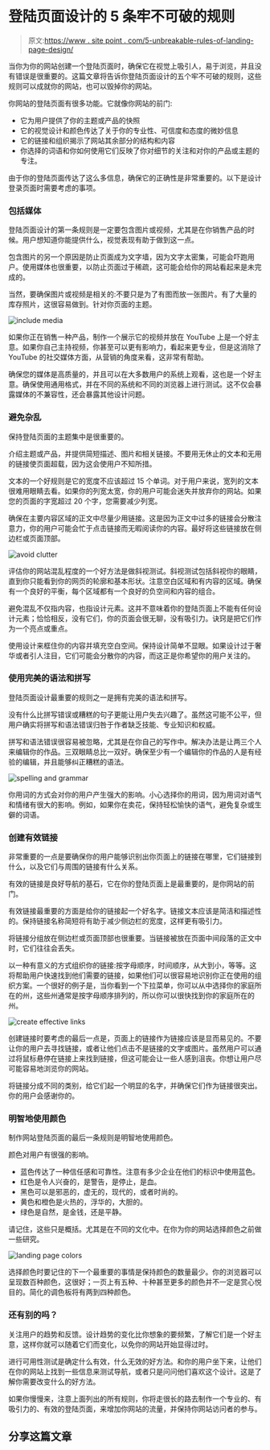 # 登陆页面设计的 5 条牢不可破的规则

> 原文:[https://www . site point . com/5-unbreakable-rules-of-landing-page-design/](https://www.sitepoint.com/5-unbreakable-rules-of-landing-page-design/)

当你为你的网站创建一个登陆页面时，确保它在视觉上吸引人，易于浏览，并且没有错误是很重要的。这篇文章将告诉你登陆页面设计的五个牢不可破的规则，这些规则可以成就你的网站，也可以毁掉你的网站。

你网站的登陆页面有很多功能。它就像你网站的前门:

*   它为用户提供了你的主题或产品的快照
*   它的视觉设计和颜色传达了关于你的专业性、可信度和态度的微妙信息
*   它的链接和组织揭示了网站其余部分的结构和内容
*   你选择的词语和你如何使用它们反映了你对细节的关注和对你的产品或主题的专注。

由于你的登陆页面传达了这么多信息，确保它的正确性是非常重要的。以下是设计登录页面时需要考虑的事项。

### **包括媒体**

登陆页面设计的第一条规则是一定要包含图片或视频，尤其是在你销售产品的时候。用户想知道你能提供什么，视觉表现有助于做到这一点。

包含图片的另一个原因是防止页面成为文字墙，因为文字太密集，可能会吓跑用户。使用媒体也很重要，以防止页面过于稀疏，这可能会给你的网站看起来是未完成的。

当然，要确保图片或视频是相关的:不要只是为了有图而放一张图片。有了大量的库存照片，这很容易做到。针对你页面的主题。

![include media ](../Images/6550e35c077fa442e4c00e349fbb65be.png "include media")

如果你正在销售一种产品，制作一个展示它的视频并放在 YouTube 上是一个好主意。如果你自己主持视频，你甚至可以更有影响力，看起来更专业，但是这消除了 YouTube 的社交媒体方面，从营销的角度来看，这非常有帮助。

确保您的媒体是高质量的，并且可以在大多数用户的系统上观看，这也是一个好主意。确保使用通用格式，并在不同的系统和不同的浏览器上进行测试。这不仅会暴露媒体的不兼容性，还会暴露其他设计问题。

### **避免杂乱**

保持登陆页面的主题集中是很重要的。

介绍主题或产品，并提供简短描述、图片和相关链接。不要用无休止的文本和无用的链接使页面超载，因为这会使用户不知所措。

文本的一个好规则是它的宽度不应该超过 15 个单词。对于用户来说，宽列的文本很难用眼睛去看。如果你的列宽太宽，你的用户可能会迷失并放弃你的网站。如果您的页面的字宽超过 20 个字，您需要减少列宽。

确保在主要内容区域的正文中尽量少用链接。这是因为正文中过多的链接会分散注意力，你的用户可能会忙于点击链接而无暇阅读你的内容。最好将这些链接放在侧边栏或页面顶部。

![avoid clutter](../Images/5188e966f34f8bc87e4e1736893e1f27.png "avoid clutter")

评估你的网站混乱程度的一个好方法是做斜视测试。斜视测试包括斜视你的眼睛，直到你只能看到你的网页的轮廓和基本形状。注意空白区域和有内容的区域。确保有一个良好的平衡，每个区域都有一个良好的负空间和内容的组合。

避免混乱不仅指内容，也指设计元素。这并不意味着你的登陆页面上不能有任何设计元素；恰恰相反，没有它们，你的页面会很无聊，没有吸引力。诀窍是把它们作为一个亮点或重点。

使用设计来框住你的内容并填充空白空间。保持设计简单不显眼。如果设计过于奢华或者引人注目，它们可能会分散你的内容，而这正是你希望你的用户关注的。

### **使用完美的语法和拼写**

登陆页面设计最重要的规则之一是拥有完美的语法和拼写。

没有什么比拼写错误或糟糕的句子更能让用户失去兴趣了。虽然这可能不公平，但用户确实将拼写和语法错误归咎于作者缺乏技能、专业知识和权威。

拼写和语法错误很容易被忽略，尤其是在你自己的写作中。解决办法是让两三个人来编辑你的作品。三双眼睛总比一双好。确保至少有一个编辑你的作品的人是有经验的编辑，并且能够纠正糟糕的语法。

![spelling and grammar](../Images/47c88521d69097a168ea4bc9a30615b6.png "spelling and grammar")

你用词的方式会对你的用户产生强大的影响。小心选择你的用词，因为用词对语气和情绪有很大的影响。例如，如果你在卖花，保持轻松愉快的语气，避免复杂或生僻的词语。

### **创建有效链接**

非常重要的一点是要确保你的用户能够识别出你页面上的链接在哪里，它们链接到什么，以及它们与周围的链接有什么关系。

有效的链接是良好导航的基石，它在你的登陆页面上是最重要的，是你网站的前门。

有效链接最重要的方面是给你的链接起一个好名字。链接文本应该是简洁和描述性的。保持链接名称简短将有助于减少侧边栏的宽度，这样更有吸引力。

将链接分组放在侧边栏或页面顶部也很重要。当链接被放在页面中间段落的正文中时，它们往往会丢失。

以一种有意义的方式组织你的链接:按字母顺序，时间顺序，从大到小，等等。这将帮助用户快速找到他们需要的链接，如果他们可以很容易地识别你正在使用的组织方案。一个很好的例子是，当你看到一个下拉菜单，你可以从中选择你的家庭所在的州，这些州通常是按字母顺序排列的，所以你可以很快找到你的家庭所在的州。

![create effective links](../Images/c59bb9cdbd81f842a024112e53e40005.png "create effective links")

创建链接时要考虑的最后一点是，页面上的链接作为链接应该是显而易见的。不要让你的用户去寻找链接，或者让他们点击不是链接的文字或图片。虽然用户可以通过将鼠标悬停在链接上来找到链接，但这可能会让一些人感到沮丧。你想让用户尽可能容易地浏览你的网站。

将链接分成不同的类别，给它们起一个明显的名字，并确保它们作为链接很突出。你的用户会感谢你的。

### **明智地使用颜色**

制作网站登陆页面的最后一条规则是明智地使用颜色。

颜色对用户有很强的影响。

*   蓝色传达了一种信任感和可靠性。注意有多少企业在他们的标识中使用蓝色。
*   红色是令人兴奋的，是警告，是停止，是血。
*   黑色可以是邪恶的，虚无的，现代的，或者时尚的。
*   黄色和橙色是火热的，浮华的，大胆的。
*   绿色是自然，是金钱，还是平静。

请记住，这些只是概括。尤其是在不同的文化中。在你为你的网站选择颜色之前做一些研究。

![landing page colors](../Images/9acc70c4bbadcae6f8b920ab38a9f03d.png "landing page colors")

选择颜色时要记住的下一个最重要的事情是保持颜色的数量最少。你的浏览器可以呈现数百种颜色，这很好；一页上有五种、十种甚至更多的颜色并不一定是赏心悦目的。简化的调色板将有两到四种颜色。

### 还有别的吗？

关注用户的趋势和反馈。设计趋势的变化比你想象的要频繁，了解它们是一个好主意，这样你就可以随着它们而变化，以免你的网站开始显得过时。

进行可用性测试是确定什么有效，什么无效的好方法。和你的用户坐下来，让他们在你的网站上找到一些信息来测试导航，或者只是问问他们喜欢这个设计。这是了解你需要改变什么的好方法。

如果你慢慢来，注意上面列出的所有规则，你将走很长的路去制作一个专业的、有吸引力的、有效的登陆页面，来增加你网站的流量，并保持你网站访问者的参与。

## 分享这篇文章